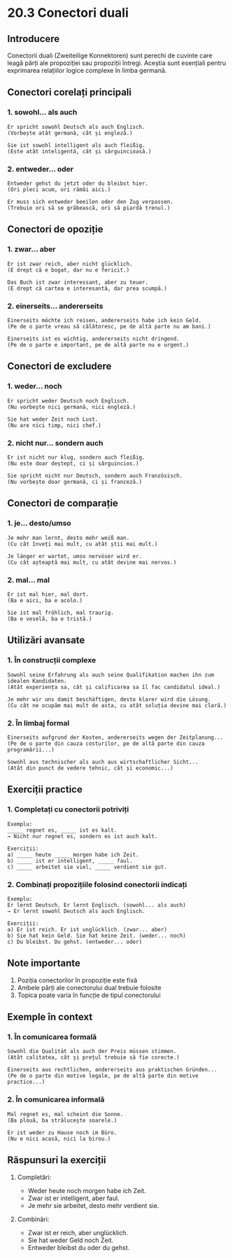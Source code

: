 # 20.3 Conectori duali

## Introducere
Conectorii duali (Zweiteilige Konnektoren) sunt perechi de cuvinte care leagă părți ale propoziției sau propoziții întregi. Aceștia sunt esențiali pentru exprimarea relațiilor logice complexe în limba germană.

## Conectori corelați principali

### 1. sowohl... als auch
```
Er spricht sowohl Deutsch als auch Englisch.
(Vorbește atât germană, cât și engleză.)

Sie ist sowohl intelligent als auch fleißig.
(Este atât inteligentă, cât și sârguincioasă.)
```

### 2. entweder... oder
```
Entweder gehst du jetzt oder du bleibst hier.
(Ori pleci acum, ori rămâi aici.)

Er muss sich entweder beeilen oder den Zug verpassen.
(Trebuie ori să se grăbească, ori să piardă trenul.)
```

## Conectori de opoziție

### 1. zwar... aber
```
Er ist zwar reich, aber nicht glücklich.
(E drept că e bogat, dar nu e fericit.)

Das Buch ist zwar interessant, aber zu teuer.
(E drept că cartea e interesantă, dar prea scumpă.)
```

### 2. einerseits... andererseits
```
Einerseits möchte ich reisen, andererseits habe ich kein Geld.
(Pe de o parte vreau să călătoresc, pe de altă parte nu am bani.)

Einerseits ist es wichtig, andererseits nicht dringend.
(Pe de o parte e important, pe de altă parte nu e urgent.)
```

## Conectori de excludere

### 1. weder... noch
```
Er spricht weder Deutsch noch Englisch.
(Nu vorbește nici germană, nici engleză.)

Sie hat weder Zeit noch Lust.
(Nu are nici timp, nici chef.)
```

### 2. nicht nur... sondern auch
```
Er ist nicht nur klug, sondern auch fleißig.
(Nu este doar deștept, ci și sârguincios.)

Sie spricht nicht nur Deutsch, sondern auch Französisch.
(Nu vorbește doar germană, ci și franceză.)
```

## Conectori de comparație

### 1. je... desto/umso
```
Je mehr man lernt, desto mehr weiß man.
(Cu cât înveți mai mult, cu atât știi mai mult.)

Je länger er wartet, umso nervöser wird er.
(Cu cât așteaptă mai mult, cu atât devine mai nervos.)
```

### 2. mal... mal
```
Er ist mal hier, mal dort.
(Ba e aici, ba e acolo.)

Sie ist mal fröhlich, mal traurig.
(Ba e veselă, ba e tristă.)
```

## Utilizări avansate

### 1. În construcții complexe
```
Sowohl seine Erfahrung als auch seine Qualifikation machen ihn zum idealen Kandidaten.
(Atât experiența sa, cât și calificarea sa îl fac candidatul ideal.)

Je mehr wir uns damit beschäftigen, desto klarer wird die Lösung.
(Cu cât ne ocupăm mai mult de asta, cu atât soluția devine mai clară.)
```

### 2. În limbaj formal
```
Einerseits aufgrund der Kosten, andererseits wegen der Zeitplanung...
(Pe de o parte din cauza costurilor, pe de altă parte din cauza programării...)

Sowohl aus technischer als auch aus wirtschaftlicher Sicht...
(Atât din punct de vedere tehnic, cât și economic...)
```

## Exerciții practice

### 1. Completați cu conectorii potriviți
```
Exemplu:
_____ regnet es, _____ ist es kalt.
→ Nicht nur regnet es, sondern es ist auch kalt.

Exerciții:
a) _____ heute _____ morgen habe ich Zeit.
b) _____ ist er intelligent, _____ faul.
c) _____ arbeitet sie viel, _____ verdient sie gut.
```

### 2. Combinați propozițiile folosind conectorii indicați
```
Exemplu:
Er lernt Deutsch. Er lernt Englisch. (sowohl... als auch)
→ Er lernt sowohl Deutsch als auch Englisch.

Exerciții:
a) Er ist reich. Er ist unglücklich. (zwar... aber)
b) Sie hat kein Geld. Sie hat keine Zeit. (weder... noch)
c) Du bleibst. Du gehst. (entweder... oder)
```

## Note importante
1. Poziția conectorilor în propoziție este fixă
2. Ambele părți ale conectorului dual trebuie folosite
3. Topica poate varia în funcție de tipul conectorului

## Exemple în context

### 1. În comunicarea formală
```
Sowohl die Qualität als auch der Preis müssen stimmen.
(Atât calitatea, cât și prețul trebuie să fie corecte.)

Einerseits aus rechtlichen, andererseits aus praktischen Gründen...
(Pe de o parte din motive legale, pe de altă parte din motive practice...)
```

### 2. În comunicarea informală
```
Mal regnet es, mal scheint die Sonne.
(Ba plouă, ba strălucește soarele.)

Er ist weder zu Hause noch im Büro.
(Nu e nici acasă, nici la birou.)
```

## Răspunsuri la exerciții
1. Completări:
   - Weder heute noch morgen habe ich Zeit.
   - Zwar ist er intelligent, aber faul.
   - Je mehr sie arbeitet, desto mehr verdient sie.

2. Combinări:
   - Zwar ist er reich, aber unglücklich.
   - Sie hat weder Geld noch Zeit.
   - Entweder bleibst du oder du gehst.
